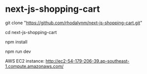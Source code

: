 # next-js-shopping-cart

git clone "https://github.com/rhodalynm/next-js-shopping-cart.git"

cd next-js-shopping-cart

npm install

npm run dev

AWS EC2 instance: http://ec2-54-179-206-39.ap-southeast-1.compute.amazonaws.com/
